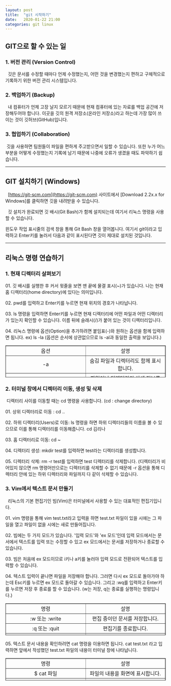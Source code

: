 ```yaml
---
layout: post
title:  "git 시작하기"
date:   2020-01-22 21:00
categories: git linux
---
```


## GIT으로 할 수 있는 일

### 1\. 버전 관리 (Version Control)

  깃은 문서를 수정할 때마다 언제 수정했는지, 어떤 것을 변경했는지 편하고 구체적으로 기록하기 위한 버전 관리 시스템입니다.

### 2\. 백업하기 (Backup)

  내 컴퓨터가 언제 고장 날지 모르기 때문에 현재 컴퓨터에 있는 자료를 백업 공간에 저장해두어야 합니다. 이곳을 깃의 원격 저장소(온라인 저장소)라고 하는데 가장 많이 쓰이는 것이 깃허브(GitHub)입니다.

### 3\. 협업하기 (Collaboration)

 깃을 사용하면 팀원들이 파일을 편하게 주고받으면서 일할 수 있습니다. 또한 누가 어느 부분을 어떻게 수정했는지 기록에 남기 때문에 나중에 오류가 생겼을 때도 파악하기 쉽습니다.

---

## GIT 설치하기 (Windows)

  [https://git-scm.com](https://git-scm.com) 사이트에서 \[Download 2.2x.x for Windows\]를 클릭하면 깃을 내려받을 수 있습니다. 


  깃 설치가 완료되면 깃 배시(Git Bash)가 함께 설치되는데 여기서 리눅스 명령을 사용할 수 있습니다.

윈도우 작업 표시줄의 검색 창을 통해 Git Bash 창을 열어봅니다. 여기서 git이라고 입력하고 Enter키를 눌러서 다음과 같이 표시된다면 깃이 제대로 설치된 것입니다.


---

## 리눅스 명령 연습하기

### 1\. 현재 디렉터리 살펴보기

01\. 깃 배시를 실행한 후 커서 윗줄을 보면 맨 끝에 물결 표시(~)가 있습니다. 나는 현재 홈 디렉터리(home directory)에 있다는 의미입니다.

02\. pwd를 입력하고 Enter키를 누르면 현재 위치의 경호가 나타납니다.

03\. ls 명령을 입력하면 Enter키를 누르면 현재 디렉터리에 어떤 파일과 어떤 디렉터리가 있는지 확인할 수 있습니다. 이름 뒤에 슬래시(/)가 붙어 있는 것이 디렉터리입니다.

04\. 리눅스 명령에 옵션(Option)을 추가하려면 붙임표(-)와 원하는 옵션을 함께 입력하면 됩니다. ex) ls -la (옵션은 순서에 상관없으므로 ls -al과 동일한 출력을 보입니다.)

<table style="border-collapse: collapse; width: 100%; height: 100px;" border="1" data-ke-style="style1"><tbody><tr style="height: 20px;"><td style="width: 50%; height: 20px; text-align: center;">옵션</td><td style="width: 50%; height: 20px; text-align: center;">설명</td></tr><tr style="height: 20px;"><td style="width: 50%; height: 20px; text-align: center;">-a</td><td style="width: 50%; height: 20px; text-align: center;">숨김 파일과 디렉터리도 함께 표시합니다.</td></tr><tr style="height: 20px;"><td style="width: 50%; height: 20px; text-align: center;">-l</td><td style="width: 50%; height: 20px; text-align: center;">파일이나 디렉터리의 상세 정보를 함께 표시합니다.</td></tr><tr style="height: 20px;"><td style="width: 50%; height: 20px; text-align: center;">-r</td><td style="width: 50%; height: 20px; text-align: center;">파일의 정렬 순서를 거꾸로 표시합니다.</td></tr><tr style="height: 20px;"><td style="width: 50%; height: 20px; text-align: center;">-t</td><td style="width: 50%; height: 20px; text-align: center;">파일 작성 시간 순으로 (내림차순) 표시합니다.</td></tr></tbody></table>



### 2\. 터미널 창에서 디렉터리 이동, 생성 및 삭제

 디렉터리 사이를 이동할 때는 cd 명령을 사용합니다. (cd : change directory)

01\. 상위 디렉터리로 이동 : cd ..

02\. 하위 디렉터리(Users)로 이동: ls 명령을 하면 하위 디렉터리들의 이름을 볼 수 있으므로 이를 통해 디렉터리를 이동해줍니다. cd 김리나

03\. 홈 디렉터리로 이동: cd ~

04\. 디렉터리 생성: mkdir test를 입력하면 test라는 디렉터리를 생성합니다.

05\. 디렉터리 삭제: rm -r test를 입력하면 test 디렉터리를 삭제합니다. (디렉터리가 비어있지 않으면 rm 명령어만으로는 디렉터리를 삭제할 수 없기 때문에 -r 옵션을 통해 디렉터리 안에 있는 하위 디렉터리와 파일까지 다 같이 삭제할 수 있습니다.


### 3\. Vim에서 텍스트 문서 만들기

  리눅스의 기본 편집기인 빔(Vim)은 터미널에서 사용할 수 있는 대표적인 편집기입니다.

01\. vim 명령을 통해 vim test.txt라고 입력을 하면 test.txt 파일이 있을 시에는 그 파일을 열고 파일이 없을 시에는 새로 만들어집니다.

02\. 빔에는 두 가지 모드가 있습니다. '입력 모드'와 'ex 모드'인데 입력 모드에서는 문서에서 텍스트를 입력 또는 수정할 수 있고 ex 모드에서는 문서를 저장하거나 종료할 수 있습니다.

03\. 빔은 처음에 ex 모드이므로 i키나 a키를 눌러야 입력 모드로 전환되어 텍스트를 입력할 수 있습니다.

04\. 텍스트 입력이 끝나면 파일을 저장해야 합니다. 그러면 다시 ex 모드로 돌아가야 하는데 Esc키를 누르면 ex 모드로 돌아갈 수 있습니다. 그리고 :wq를 입력하고 Enter키를 누르면 저장 후 종료를 할 수 있습니다. (w는 저장, q는 종료를 실행하는 명령입니다.)

<table style="border-collapse: collapse; width: 100%; height: 100px;" border="1" data-ke-style="style1"><tbody><tr style="height: 20px;"><td style="width: 50%; text-align: center; height: 20px;">명령</td><td style="width: 50%; text-align: center; height: 20px;">설명</td></tr><tr style="height: 20px;"><td style="width: 50%; text-align: center; height: 20px;">:w 또는 :write</td><td style="width: 50%; text-align: center; height: 20px;">편집 중이던 문서를 저장합니다.</td></tr><tr style="height: 20px;"><td style="width: 50%; text-align: center; height: 20px;">:q 또는 :quit</td><td style="width: 50%; text-align: center; height: 20px;">편집기를 종료합니다.</td></tr><tr style="height: 20px;"><td style="width: 50%; text-align: center; height: 20px;">:wq (파일)</td><td style="width: 50%; text-align: center; height: 20px;">편집 중이던 문서를 저장하고 종료합니다. 파일 이름을 함께 입력하면 그 이름으로 저장합니다.</td></tr><tr style="height: 20px;"><td style="width: 50%; text-align: center; height: 20px;">:q!</td><td style="width: 50%; text-align: center; height: 20px;">문서를 저장하지 않고 편집기를 종료합니다. 확장자가 .swp인 임시 파일이 생깁니다.</td></tr></tbody></table>



05\. 텍스트 문서 내용을 확인하려면 cat 명령을 이용하면 됩니다. cat test.txt 라고 입력하면 앞에서 작성했던 test.txt 파일의 내용이 터미널 창에 나타납니다.

<table style="border-collapse: collapse; width: 100%; height: 70px;" border="1" data-ke-style="style1"><tbody><tr style="height: 10px;"><td style="width: 50%; height: 10px; text-align: center;">명령</td><td style="width: 50%; height: 10px; text-align: center;">설명</td></tr><tr style="height: 20px;"><td style="width: 50%; height: 20px; text-align: center;">$ cat 파일</td><td style="width: 50%; height: 20px; text-align: center;">파일의 내용을 화면에 표시합니다.</td></tr><tr style="height: 20px;"><td style="width: 50%; height: 20px; text-align: center;">$ cat 파일1, 파일2 ··· 파일n &gt; 새파일</td><td style="width: 50%; height: 20px; text-align: center;">파일 n개를 차례로 연결해서 새로운 파일을 만듭니다.</td></tr><tr style="height: 20px;"><td style="width: 50%; height: 20px; text-align: center;">$ cat 파일1 &gt;&gt; 파일2</td><td style="width: 50%; height: 20px; text-align: center;">파일1의 내용을 파일2 끝에 연결합니다.</td></tr></tbody></table>

